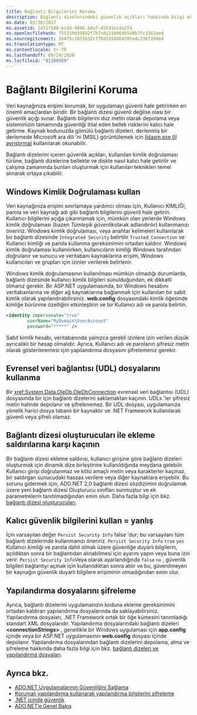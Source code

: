 ```yaml
---
title: Bağlantı Bilgilerini Koruma
description: Bağlantı dizelerindeki güvenlik açıkları hakkında bilgi edinin. Bu, bağlantı dizelerinin oluşturulması ve kalıcı olması ve kimlik doğrulama türü nedeniyle ortaya çıkabilir.
ms.date: 03/30/2017
ms.assetid: 1471f580-bcd4-4046-bdaf-d2541ecda2f4
ms.openlocfilehash: f55319d39892f7b7c0131b96db5d6b7fc3362aed
ms.sourcegitcommit: 5b475c1855b32cf78d2d1bbb4295e4c236f39464
ms.translationtype: MT
ms.contentlocale: tr-TR
ms.lasthandoff: 09/24/2020
ms.locfileid: "91200569"
---
```

# <a name="protecting-connection-information"></a>Bağlantı Bilgilerini Koruma

Veri kaynağınıza erişimi korumak, bir uygulamayı güvenli hale getirirken en önemli amaçlardan biridir. Bir bağlantı dizesi güvenli değilse olası bir güvenlik açığı sunar. Bağlantı bilgilerini düz metin olarak depolama veya sisteminizin tamamında güvenliği ihlal eden bellek risklerini kalıcı hale getirme. Kaynak kodunuzda gömülü bağlantı dizeleri, derlenmiş bir derlemede Microsoft ara dili 'ni (MSIL) görüntülemek için [Ildasm.exe (Il ayrıştırma)](../../tools/ildasm-exe-il-disassembler.md) kullanılarak okunabilir.  
  
 Bağlantı dizelerini içeren güvenlik açıkları, kullanılan kimlik doğrulaması türüne, bağlantı dizelerine bellekte ve diskte nasıl kalıcı hale getirilir ve çalışma zamanında bunları oluşturmak için kullanılan teknikleri temel alınarak ortaya çıkabilir.  
  
## <a name="use-windows-authentication"></a>Windows Kimlik Doğrulaması kullan  

 Veri kaynağınıza erişimi sınırlamaya yardımcı olması için, Kullanıcı KIMLIĞI, parola ve veri kaynağı adı gibi bağlantı bilgilerini güvenli hale getirin. Kullanıcı bilgilerini açığa çıkarmamak için, mümkün olan yerlerde Windows kimlik doğrulaması (bazen *Tümleşik güvenlik*olarak adlandırılır) kullanmanızı öneririz. Windows kimlik doğrulaması, veya anahtar kelimeleri kullanılarak bir bağlantı dizesinde `Integrated Security` belirtilir `Trusted_Connection` ve Kullanıcı kimliği ve parola kullanma gereksinimini ortadan kaldırır. Windows kimlik doğrulaması kullanılırken, kullanıcıların kimliği Windows tarafından doğrulanır ve sunucu ve veritabanı kaynaklarına erişim, Windows kullanıcıları ve grupları için izinler verilerek belirlenir.  
  
 Windows kimlik doğrulamasının kullanılması mümkün olmadığı durumlarda, bağlantı dizesinde kullanıcı kimlik bilgileri sunulduğundan, ek dikkatli olmanız gerekir. Bir ASP.NET uygulamasında, bir Windows hesabını veritabanlarına ve diğer ağ kaynaklarına bağlanmak için kullanılan bir sabit kimlik olarak yapılandırabilirsiniz. **web.config** dosyasındaki kimlik öğesinde kimliğe bürünme özelliğini etkinleştirin ve bir Kullanıcı adı ve parola belirtin.  
  
```xml  
<identity impersonate="true"
        userName="MyDomain\UserAccount"
        password="*****" />  
```  
  
 Sabit kimlik hesabı, veritabanında yalnızca gerekli izinlere izin verilen düşük ayrıcalıklı bir hesap olmalıdır. Ayrıca, Kullanıcı adı ve parolanın şifresiz metin olarak gösterilmemesi için yapılandırma dosyasını şifrelemeniz gerekir.  
  
## <a name="do-not-use-universal-data-link-udl-files"></a>Evrensel veri bağlantısı (UDL) dosyalarını kullanma  

 Bir <xref:System.Data.OleDb.OleDbConnection> evrensel veri bağlantısı (UDL) dosyasında bir için bağlantı dizelerini saklamaktan kaçının. UDLs 'ler şifresiz metin halinde depolanır ve şifrelenemez. Bir UDL dosyası, uygulamanıza yönelik harici dosya tabanlı bir kaynaktır ve .NET Framework kullanılarak güvenli veya şifreli olamaz.  
  
## <a name="avoid-injection-attacks-with-connection-string-builders"></a>Bağlantı dizesi oluşturucuları ile ekleme saldırılarına karşı kaçının  

 Bir bağlantı dizesi ekleme saldırısı, kullanıcı girişine göre bağlantı dizeleri oluşturmak için dinamik dize birleştirme kullanıldığında meydana gelebilir. Kullanıcı girişi doğrulanmaz ve kötü amaçlı metin veya karakterler kaçmaz, bir saldırgan sunucudaki hassas verilere veya diğer kaynaklara erişebilir. Bu sorunu gidermek için, ADO.NET 2,0 bağlantı dizesi sözdizimini doğrulamak üzere yeni bağlantı dizesi Oluşturucu sınıfları sunmuştur ve ek parametrelerin tanıtılmadığından emin olun. Daha fazla bilgi için bkz. [bağlantı dizesi oluşturucuları](connection-string-builders.md).  
  
## <a name="use-persist-security-infofalse"></a>Kalıcı güvenlik bilgilerini kullan = yanlış  

 İçin varsayılan değer `Persist Security Info` false 'dur; bu varsayılanı tüm bağlantı dizelerinde kullanmanızı öneririz. `Persist Security Info` `true` `yes` Kullanıcı kimliği ve parola dahil olmak üzere güvenliğe duyarlı bilgilerin, açıldıktan sonra bir bağlantıdan alınabilmesi için ayarını yapın veya buna izin verir. `Persist Security Info`Veya olarak ayarlandığında `false` `no` , güvenlik bilgileri bağlantıyı açmak için kullanıldıktan sonra atılır ve bu, güvenilmeyen bir kaynağın güvenlik duyarlı bilgilere erişiminin olmadığından emin olur.  
  
## <a name="encrypt-configuration-files"></a>Yapılandırma dosyalarını şifreleme  

 Ayrıca, bağlantı dizelerini uygulamanızın koduna ekleme gereksinimini ortadan kaldıran yapılandırma dosyalarında da saklayabilirsiniz. Yapılandırma dosyaları, .NET Framework ortak bir öğe kümesini tanımladığı standart XML dosyalarıdır. Yapılandırma dosyalarındaki bağlantı dizeleri **\<connectionStrings>** , genellikle bir Windows uygulaması için **app.config** içinde veya bir ASP.NET uygulamasının **web.config** dosyası içinde depolanır. Yapılandırma dosyalarından bağlantı dizelerini depolama, alma ve şifreleme hakkında daha fazla bilgi için bkz. [bağlantı dizeleri ve yapılandırma dosyaları](connection-strings-and-configuration-files.md).  
  
## <a name="see-also"></a>Ayrıca bkz.

- [ADO.NET Uygulamalarının Güvenliğini Sağlama](securing-ado-net-applications.md)
- [Korumalı yapılandırma kullanarak yapılandırma bilgilerini şifreleme](/previous-versions/aspnet/53tyfkaw(v=vs.100))
- [.NET içinde güvenlik](../../../standard/security/index.md)
- [ADO.NET’e Genel Bakış](ado-net-overview.md)
